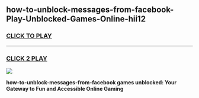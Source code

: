 
## how-to-unblock-messages-from-facebook-Play-Unblocked-Games-Online-hii12
<h3>
<a href="https://premium76.site?title=how-to-unblock-messages-from-facebook&ref=25A">CLICK TO PLAY</a></h3>
<hr>

<h3>
<a href="https://premium76.site?title=how-to-unblock-messages-from-facebook&ref=25A">CLICK 2 PLAY</a>
  
</h3>

<a href="https://premium76.site?title=how-to-unblock-messages-from-facebook&ref=25A"><img src="https://clearcache.store/games.png"></a>


**how-to-unblock-messages-from-facebook games unblocked: Your Gateway to Fun and Accessible Online Gaming**
